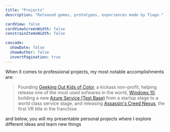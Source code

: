 ```yaml
---
title: "Projects"
description: "Released games, prototypes, experiences made by Tiago."

cardView: false
cardViewScreenWidth: false
constrainItemsWidth: false

cascade:
  showDate: false
  showAuthor: false
  invertPagination: true
---
```


When it comes to professional projects, my most notable accomplishments are:
> Founding <a href="https://www.gokic.org/" target="_blank">Geeking Out Kids of Color</a>, a kickass non-profit, helping release one of the most used sofwares in the world, <a href="https://www.microsoft.com/en-us/software-download/windows10" target="_blank">Windows 10</a>, building a new <a href="https://techcommunity.microsoft.com/t5/windows-it-pro-blog/test-base-for-microsoft-365-now-in-public-preview/ba-p/2547826" target="_blank">Azure Service (Test Base)</a> from a startup stage to a world class service stage, and releasing <a href="https://www.ubisoft.com/en-us/game/assassins-creed/nexus-vr" target="_blank">Assassin's Creed Nexus</a>, the first VR title in the franchise.

and below, you will my presentable personal projects where I explore different ideas and learn new things
